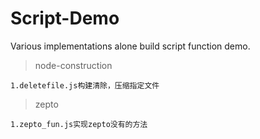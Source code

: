 # Script-Demo
Various implementations alone build script function demo.


>node-construction

    1.deletefile.js构建清除，压缩指定文件

>zepto
 
    1.zepto_fun.js实现zepto没有的方法
